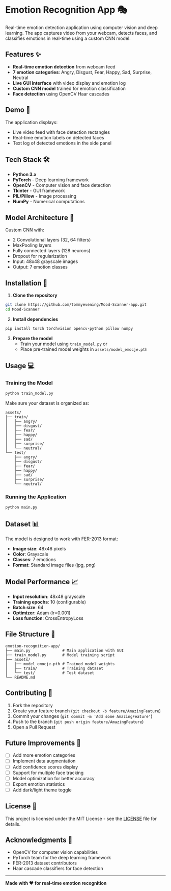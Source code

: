 # Emotion Recognition App 🎭

Real-time emotion detection application using computer vision and deep learning. The app captures video from your webcam, detects faces, and classifies emotions in real-time using a custom CNN model.

## Features ✨

- **Real-time emotion detection** from webcam feed
- **7 emotion categories**: Angry, Disgust, Fear, Happy, Sad, Surprise, Neutral
- **Live GUI interface** with video display and emotion log
- **Custom CNN model** trained for emotion classification
- **Face detection** using OpenCV Haar cascades

## Demo 📸

The application displays:
- Live video feed with face detection rectangles
- Real-time emotion labels on detected faces
- Text log of detected emotions in the side panel

## Tech Stack 🛠️

- **Python 3.x**
- **PyTorch** - Deep learning framework
- **OpenCV** - Computer vision and face detection
- **Tkinter** - GUI framework
- **PIL/Pillow** - Image processing
- **NumPy** - Numerical computations

## Model Architecture 🧠

Custom CNN with:
- 2 Convolutional layers (32, 64 filters)
- MaxPooling layers
- Fully connected layers (128 neurons)
- Dropout for regularization
- Input: 48x48 grayscale images
- Output: 7 emotion classes

## Installation 🚀

1. **Clone the repository**
```bash
git clone https://github.com/tommyevening/Mood-Scanner-app.git
cd Mood-Scanner
```

2. **Install dependencies**
```bash
pip install torch torchvision opencv-python pillow numpy
```

3. **Prepare the model**
   - Train your model using `train_model.py` or
   - Place pre-trained model weights in `assets/model_emocje.pth`

## Usage 💻

### Training the Model
```bash
python train_model.py
```
Make sure your dataset is organized as:
```
assets/
├── train/
│   ├── angry/
│   ├── disgust/
│   ├── fear/
│   ├── happy/
│   ├── sad/
│   ├── surprise/
│   └── neutral/
└── test/
    ├── angry/
    ├── disgust/
    ├── fear/
    ├── happy/
    ├── sad/
    ├── surprise/
    └── neutral/
```

### Running the Application
```bash
python main.py
```

## Dataset 📊

The model is designed to work with FER-2013 format:
- **Image size**: 48x48 pixels
- **Color**: Grayscale
- **Classes**: 7 emotions
- **Format**: Standard image files (jpg, png)

## Model Performance 📈

- **Input resolution**: 48x48 grayscale
- **Training epochs**: 10 (configurable)
- **Batch size**: 64
- **Optimizer**: Adam (lr=0.001)
- **Loss function**: CrossEntropyLoss

## File Structure 📁

```
emotion-recognition-app/
├── main.py              # Main application with GUI
├── train_model.py       # Model training script
├── assets/
│   ├── model_emocje.pth # Trained model weights
│   ├── train/           # Training dataset
│   └── test/            # Test dataset
└── README.md
```

## Contributing 🤝

1. Fork the repository
2. Create your feature branch (`git checkout -b feature/AmazingFeature`)
3. Commit your changes (`git commit -m 'Add some AmazingFeature'`)
4. Push to the branch (`git push origin feature/AmazingFeature`)
5. Open a Pull Request

## Future Improvements 🔮

- [ ] Add more emotion categories
- [ ] Implement data augmentation
- [ ] Add confidence scores display
- [ ] Support for multiple face tracking
- [ ] Model optimization for better accuracy
- [ ] Export emotion statistics
- [ ] Add dark/light theme toggle

## License 📄

This project is licensed under the MIT License - see the [LICENSE](LICENSE) file for details.

## Acknowledgments 🙏

- OpenCV for computer vision capabilities
- PyTorch team for the deep learning framework
- FER-2013 dataset contributors
- Haar cascade classifiers for face detection

---

**Made with ❤️ for real-time emotion recognition**
